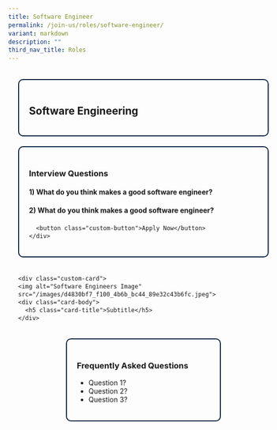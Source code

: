 ```yaml
---
title: Software Engineer
permalink: /join-us/roles/software-engineer/
variant: markdown
description: ""
third_nav_title: Roles
---
```

<style>
	.custom-container {
    display: flex;
    flex-wrap: wrap;
    gap: 20px;
    justify-content: center;
    padding: 20px;
  }

  .custom-card {
    border: 2px solid #081f3c;
    border-radius: 10px;
    overflow: hidden;
    transition: box-shadow 0.3s;
    width: 100%;
    max-width: 300px; /* Adjust the maximum width as needed */
  }

  .custom-card:hover {
    box-shadow: 0 0 10px rgba(0, 0, 0, 0.2);
  }

  .custom-card img {
    width: 100%;
    height: auto;
  }
	
	.side-container {
	display: flex;
	flex-direction: column;
	gap: 20px; 
	}

  .heading-container,
  .interview-container,
  .faq-container {
    border: 2px solid #081f3c;
    border-radius: 10px;
    padding: 20px;
    width: 100%;
  }
	.custom-button {
    background-color: #081f3c;
    color: #fff;
    font-weight: 600; /* Semi-bold */
    padding: 10px 20px;
    border: none;
    border-radius: 5px;
    cursor: pointer;
    transition: background-color 0.3s;
  }

  .custom-button:hover {
    background-color: #050c16; /* Darker shade on hover */
  }
	</style>

<div class="container mt-4 custom-container">

  <div class="col-md-6 side-container">
    <div class="heading-container">
      <h2>Software Engineering</h2>
    </div>
    <div class="interview-container">
      <h3>Interview Questions</h3>
			<h4>1) What do you think makes a good software engineer?</h4>
			<h4>2) What do you think makes a good software engineer?</h4>

      <button class="custom-button">Apply Now</button>
    </div>
  </div>

	<div class="custom-card">
    <img alt="Software Engineers Image" src="/images/d4830bf7_f100_4b6b_bc44_89e32c43b6fc.jpeg">
    <div class="card-body">
      <h5 class="card-title">Subtitle</h5>
    </div>
  </div>
	
  <div class="col-md-12">
    <div class="faq-container">
      <h3>Frequently Asked Questions</h3>
      <ul>
        <li>Question 1?</li>
        <li>Question 2?</li>
        <li>Question 3?</li>
      </ul>
    </div>
  </div>

</div>